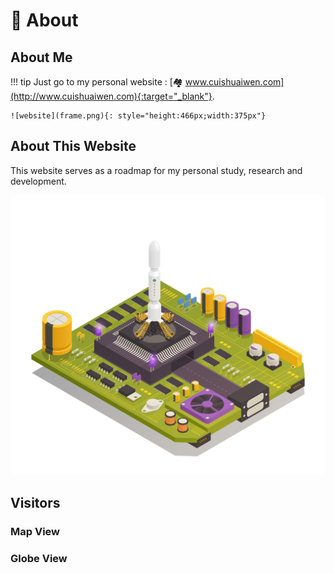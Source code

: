 <!-- ---
comments: true
--- -->

# 🔭 About

## About Me

!!! tip
    Just go to my personal website : [🏘️ www.cuishuaiwen.com](http://www.cuishuaiwen.com){:target="_blank"}.

    ![website](frame.png){: style="height:466px;width:375px"}

## About This Website
This website serves as a roadmap for my personal study, research and development. 

![Cover](Cover.jpg)

## Visitors

### Map View
<script type='text/javascript' id='clustrmaps' src='//cdn.clustrmaps.com/map_v2.js?cl=ffffff&w=a&t=tt&d=L99F920-IdeQIXd5E5nPwHSxjCviy8lFgOqZdFN1SWU&co=5e6e7a&cmo=cdc5dd&cmn=7c15e8&ct=ffffff'></script>

### Globe View
<script type="text/javascript" id="clstr_globe" src="//clustrmaps.com/globe.js?d=L99F920-IdeQIXd5E5nPwHSxjCviy8lFgOqZdFN1SWU"></script>

